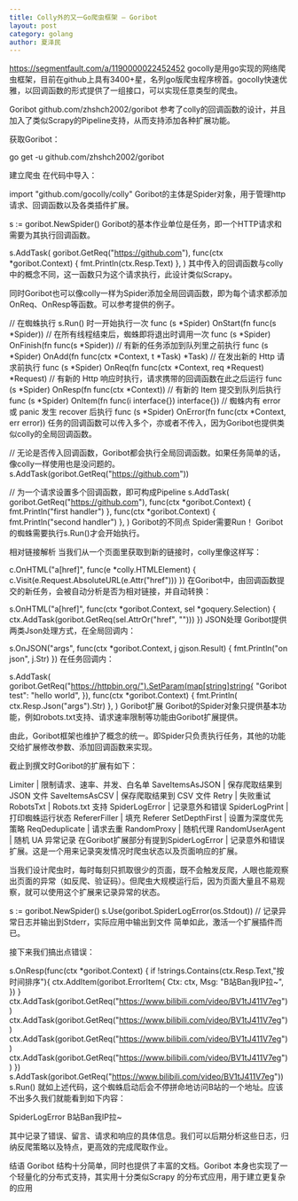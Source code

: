 ```yaml
---
title: Colly外的又一Go爬虫框架 — Goribot
layout: post
category: golang
author: 夏泽民
---
```

https://segmentfault.com/a/1190000022452452
gocolly是用go实现的网络爬虫框架，目前在github上具有3400+星，名列go版爬虫程序榜首。gocolly快速优雅，以回调函数的形式提供了一组接口，可以实现任意类型的爬虫。

Goribot github.com/zhshch2002/goribot 参考了colly的回调函数的设计，并且加入了类似Scrapy的Pipeline支持，从而支持添加各种扩展功能。

获取Goribot：

go get -u github.com/zhshch2002/goribot
<!-- more -->
建立爬虫
在代码中导入：

import "github.com/gocolly/colly"
Goribot的主体是Spider对象，用于管理http请求、回调函数以及各类插件扩展。

s := goribot.NewSpider()
Goribot的基本作业单位是任务，即一个HTTP请求和需要为其执行回调函数。

s.AddTask(
    goribot.GetReq("https://github.com"),
    func(ctx *goribot.Context) {
        fmt.Println(ctx.Resp.Text)
    },
)
其中传入的回调函数与colly中的概念不同，这一函数只为这个请求执行，此设计类似Scrapy。

同时Goribot也可以像colly一样为Spider添加全局回调函数，即为每个请求都添加OnReq、OnResp等函数。可以参考提供的例子。

// 在蜘蛛执行 s.Run() 时一开始执行一次
func (s *Spider) OnStart(fn func(s *Spider))
// 在所有线程结束后，蜘蛛即将退出时调用一次
func (s *Spider) OnFinish(fn func(s *Spider))
// 有新的任务添加到队列里之前执行
func (s *Spider) OnAdd(fn func(ctx *Context, t *Task) *Task)
// 在发出新的 Http 请求前执行
func (s *Spider) OnReq(fn func(ctx *Context, req *Request) *Request)
// 有新的 Http 响应时执行，请求携带的回调函数在此之后运行
func (s *Spider) OnResp(fn func(ctx *Context))
// 有新的 Item 提交到队列后执行
func (s *Spider) OnItem(fn func(i interface{}) interface{})
// 蜘蛛内有 error 或 panic 发生 recover 后执行
func (s *Spider) OnError(fn func(ctx *Context, err error))
任务的回调函数可以传入多个，亦或者不传入，因为Goribot也提供类似colly的全局回调函数。

// 无论是否传入回调函数，Goribot都会执行全局回调函数。如果任务简单的话，像colly一样使用也是没问题的。
s.AddTask(goribot.GetReq("https://github.com"))

// 为一个请求设置多个回调函数，即可构成Pipeline
s.AddTask(
    goribot.GetReq("https://github.com"),
    func(ctx *goribot.Context) {
        fmt.Println("first handler")
    },
    func(ctx *goribot.Context) {
        fmt.Println("second handler")
    },
)
Goribot的不同点
Spider需要Run！
Goribot的蜘蛛需要执行s.Run()才会开始执行。

相对链接解析
当我们从一个页面里获取到新的链接时，colly里像这样写：

c.OnHTML("a[href]", func(e *colly.HTMLElement) {
    c.Visit(e.Request.AbsoluteURL(e.Attr("href")))
})
在Goribot中，由回调函数提交的新任务，会被自动分析是否为相对链接，并自动转换：

s.OnHTML("a[href]", func(ctx *goribot.Context, sel *goquery.Selection) {
    ctx.AddTask(goribot.GetReq(sel.AttrOr("href", "")))
})
JSON处理
Goribot提供两类Json处理方式，在全局回调内：

s.OnJSON("args", func(ctx *goribot.Context, j gjson.Result) {
    fmt.Println("on json", j.Str)
})
在任务回调内：

s.AddTask(
    goribot.GetReq("https://httpbin.org/").SetParam(map[string]string{
        "Goribot test": "hello world",
    }),
    func(ctx *goribot.Context) {
        fmt.Println( ctx.Resp.Json("args").Str)
    },
)
Goribot扩展
Goribot的Spider对象只提供基本功能，例如robots.txt支持、请求速率限制等功能由Goribot扩展提供。

由此，Goribot框架也维护了概念的统一。即Spider只负责执行任务，其他的功能交给扩展修改参数、添加回调函数来实现。

截止到撰文时Goribot的扩展有如下：

Limiter | 限制请求、速率、并发、白名单
SaveItemsAsJSON | 保存爬取结果到 JSON 文件
SaveItemsAsCSV | 保存爬取结果到 CSV 文件
Retry | 失败重试
RobotsTxt | Robots.txt 支持
SpiderLogError | 记录意外和错误
SpiderLogPrint | 打印蜘蛛运行状态
RefererFiller | 填充 Referer
SetDepthFirst | 设置为深度优先策略
ReqDeduplicate | 请求去重
RandomProxy | 随机代理
RandomUserAgent | 随机 UA
异常记录
在Goribot扩展部分有提到SpiderLogError | 记录意外和错误扩展。这是一个用来记录突发情况时爬虫状态以及页面响应的扩展。

当我们设计爬虫时，每时每刻只抓取很少的页面，既不会触发反爬，人眼也能观察出页面的异常（如反爬、验证码）。但爬虫大规模运行后，因为页面大量且不易观察，就可以使用这个扩展来记录异常的状态。

s := goribot.NewSpider()
s.Use(goribot.SpiderLogError(os.Stdout)) // 记录异常日志并输出到Stderr，实际应用中输出到文件
简单如此，激活一个扩展插件而已。

接下来我们搞出点错误：

s.OnResp(func(ctx *goribot.Context) {
    if !strings.Contains(ctx.Resp.Text,"按时间排序"){
        ctx.AddItem(goribot.ErrorItem{
            Ctx: ctx,
            Msg: "B站Ban我IP拉~",
        })
    }
    ctx.AddTask(goribot.GetReq("https://www.bilibili.com/video/BV1tJ411V7eg"))
    ctx.AddTask(goribot.GetReq("https://www.bilibili.com/video/BV1tJ411V7eg"))
    ctx.AddTask(goribot.GetReq("https://www.bilibili.com/video/BV1tJ411V7eg"))
    ctx.AddTask(goribot.GetReq("https://www.bilibili.com/video/BV1tJ411V7eg"))
})
s.AddTask(goribot.GetReq("https://www.bilibili.com/video/BV1tJ411V7eg"))
s.Run()
就如上述代码，这个蜘蛛启动后会不停拼命地访问B站的一个地址。应该不出多久我们就能看到如下内容：

SpiderLogError B站Ban我IP拉~

其中记录了错误、留言、请求和响应的具体信息。我们可以后期分析这些日志，归纳反爬策略以及特点，更高效的完成爬取作业。

结语
Goribot 结构十分简单，同时也提供了丰富的文档。Goribot 本身也实现了一个轻量化的分布式支持，其实用十分类似Scrapy 的分布式应用，用于建立更复杂的应用